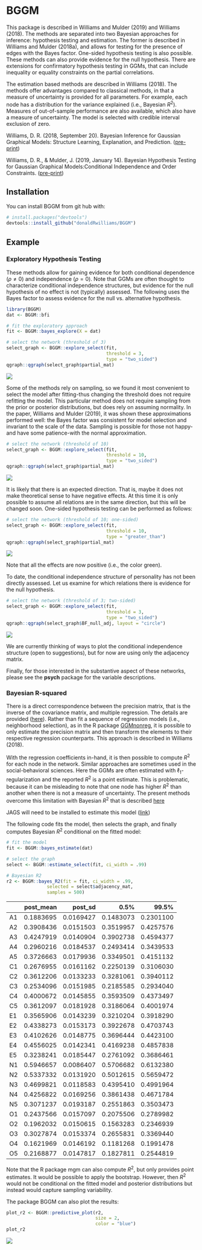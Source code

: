 
<!-- README.md is generated from README.Rmd. Please edit that file -->
BGGM
====

This package is described in Williams and Mulder (2019) and Williams (2018). The methods are separated into two Bayesian approaches for inference: hypothesis testing and estimation. The former is described in Williams and Mulder (2018a), and allows for testing for the presence of edges with the Bayes factor. One-sided hypothesis testing is also possible. These methods can also provide evidence for the null hypothesis. There are extensions for confirmatory hypothesis testing in GGMs, that can include inequality or equality constraints on the partial correlations.

The estimation based methods are described in Williams (2018). The methods offer advantages compared to classical methods, in that a measure of uncertainty is provided for all parameters. For example, each node has a distribution for the variance explained (i.e., Bayesian *R*<sup>2</sup>). Measures of out-of-sample performance are also available, which also have a measure of uncertainty. The model is selected with credible interval exclusion of zero.

Williams, D. R. (2018, September 20). Bayesian Inference for Gaussian Graphical Models: Structure Learning, Explanation, and Prediction. ([pre-print](https://doi.org/10.31234/osf.io/x8dpr))

Williams, D. R., & Mulder, J. (2019, January 14). Bayesian Hypothesis Testing for Gaussian Graphical Models:Conditional Independence and Order Constraints. ([pre-print](https://doi.org/10.31234/osf.io/ypxd8))

Installation
------------

You can install BGGM from git hub with:

``` r
# install.packages("devtools")
devtools::install_github("donaldRwilliams/BGGM")
```

Example
-------

### Exploratory Hypothesis Testing

These methods allow for gaining evidence for both conditional dependence (*ρ* ≠ 0) and independence (*ρ* = 0). Note that GGMs are often thought to characterize conditional independence structures, but evidence for the null hypothesis of no effect is not (typically) assessed. The following uses the Bayes factor to assess evidence for the null vs. alternative hypothesis.

``` r
library(BGGM)
dat <- BGGM::bfi

# fit the exploratory approach
fit <- BGGM::bayes_explore(X = dat)

# select the network (threshold of 3)
select_graph <- BGGM::explore_select(fit, 
                                     threshold = 3, 
                                     type = "two_sided")
qgraph::qgraph(select_graph$partial_mat)
```

![](man/figures/README-example-1.png)

Some of the methods rely on sampling, so we found it most convenient to select the model after fitting-thus changing the threshold does not require refitting the model. This particular method does not require sampling from the prior or posterior distributions, but does rely on assuming normality. In the paper, Williams and Mulder (2019), it was shown these approximations performed well: the Bayes factor was consistent for model selection and invariant to the scale of the data. Sampling is possible for those not happy-and have some patience-with the normal approximation.

``` r
# select the network (threshold of 10)
select_graph <- BGGM::explore_select(fit, 
                                     threshold = 10, 
                                     type = "two_sided")
qgraph::qgraph(select_graph$partial_mat)
```

![](man/figures/README-unnamed-chunk-2-1.png)

It is likely that there is an expected direction. That is, maybe it does not make theoretical sense to have negative effects. At this time it is only possible to assume all relations are in the same direction, but this will be changed soon. One-sided hypothesis testing can be performed as follows:

``` r
# select the network (threshold of 10; one-sided)
select_graph <- BGGM::explore_select(fit, 
                                     threshold = 10, 
                                     type = "greater_than")
qgraph::qgraph(select_graph$partial_mat)
```

![](man/figures/README-unnamed-chunk-3-1.png)

Note that all the effects are now positive (i.e., the color green).

To date, the conditional independence structure of personality has not been directly assessed. Let us examine for which relations there is evidence for the null hypothesis.

``` r
# select the network (threshold of 3; two-sided)
select_graph <- BGGM::explore_select(fit, 
                                     threshold = 3, 
                                     type = "two_sided")
qgraph::qgraph(select_graph$BF_null_adj, layout = "circle")
```

![](man/figures/README-unnamed-chunk-4-1.png)

We are currently thinking of ways to plot the conditional independence structure (open to suggestions), but for now are using only the adjacency matrix.

Finally, for those interested in the substantive aspect of these networks, please see the **psych** package for the variable descriptions.

### Bayesian R-squared

There is a direct correspondence between the precision matrix, that is the inverse of the covariance matrix, and multiple regression. The details are provided ([here](https://donaldrwilliams.github.io/post/2019-10-1-r-markdown/)). Rather than fit a sequence of regression models (i.e., neighborhood selection), as in the R package [GGMnonreg](https://github.com/donaldRwilliams/GGMnonreg), it is possible to only estimate the precision matrix and then transform the elements to their respective regression counterparts. This approach is described in Williams (2018).

With the regression coefficients in-hand, it is then possible to compute *R*<sup>2</sup> for each node in the network. Similar approaches are sometimes used in the social-behavioral sciences. Here the GGMs are often estimated with ℓ<sub>1</sub>-regularization and the reported *R*<sup>2</sup> is a point estimate. This is problematic, because it can be misleading to note that one node has higher *R*<sup>2</sup> than another when there is not a measure of uncertainty. The present methods overcome this limitation with Bayesian *R*<sup>2</sup> that is described [here](http://www.stat.columbia.edu/~gelman/research/unpublished/bayes_R2.pdf)

JAGS will need to be installed to estimate this model ([link](https://sourceforge.net/projects/mcmc-jags/files/))

The following code fits the model, then selects the graph, and finally computes Bayesian *R*<sup>2</sup> conditional on the fitted model:

``` r
# fit the model
fit <- BGGM::bayes_estimate(dat)

# select the graph
select <- BGGM::estimate_select(fit, ci_width = .99)

# Bayesian R2
r2 <- BGGM::bayes_R2(fit = fit, ci_width = .99, 
               selected = select$adjacency_mat, 
               samples = 500)
```

|     |  post\_mean|   post\_sd|       0.5%|      99.5%|
|-----|-----------:|----------:|----------:|----------:|
| A1  |   0.1883695|  0.0169427|  0.1483073|  0.2301100|
| A2  |   0.3908436|  0.0151503|  0.3519957|  0.4257576|
| A3  |   0.4247919|  0.0140904|  0.3902738|  0.4594377|
| A4  |   0.2960216|  0.0184537|  0.2493414|  0.3439533|
| A5  |   0.3726663|  0.0179936|  0.3349501|  0.4151132|
| C1  |   0.2676955|  0.0161162|  0.2250139|  0.3106030|
| C2  |   0.3612206|  0.0133233|  0.3281061|  0.3940112|
| C3  |   0.2534096|  0.0151985|  0.2185585|  0.2934040|
| C4  |   0.4000672|  0.0145855|  0.3593509|  0.4373497|
| C5  |   0.3612097|  0.0181928|  0.3186064|  0.4001974|
| E1  |   0.3565906|  0.0143239|  0.3210204|  0.3918290|
| E2  |   0.4338273|  0.0153173|  0.3922678|  0.4703743|
| E3  |   0.4102626|  0.0148775|  0.3696444|  0.4423100|
| E4  |   0.4556025|  0.0142341|  0.4169238|  0.4857838|
| E5  |   0.3238241|  0.0185447|  0.2761092|  0.3686461|
| N1  |   0.5946657|  0.0086407|  0.5706682|  0.6132380|
| N2  |   0.5337332|  0.0131920|  0.5012615|  0.5659472|
| N3  |   0.4699821|  0.0118583|  0.4395410|  0.4991964|
| N4  |   0.4256822|  0.0169256|  0.3861438|  0.4671784|
| N5  |   0.3071237|  0.0193187|  0.2551863|  0.3503473|
| O1  |   0.2437566|  0.0157097|  0.2075506|  0.2789982|
| O2  |   0.1962032|  0.0150615|  0.1563283|  0.2346939|
| O3  |   0.3027874|  0.0153374|  0.2655831|  0.3369440|
| O4  |   0.1621969|  0.0146192|  0.1181268|  0.1991478|
| O5  |   0.2168877|  0.0147817|  0.1827811|  0.2544819|

Note that the R package mgm can also compute *R*<sup>2</sup>, but only provides point estimates. It would be possible to apply the bootstrap. However, then *R*<sup>2</sup> would not be conditional on the fitted model and posterior distributions but instead would capture sampling variability.

The package BGGM can also plot the results:

``` r
plot_r2 <- BGGM::predictive_plot(r2, 
                                 size = 2, 
                                 color = "blue")
plot_r2
```

![](man/figures/README-unnamed-chunk-7-1.png)
